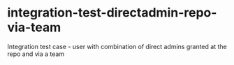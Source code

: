 # integration-test-directadmin-repo-via-team
Integration test case - user with combination of direct admins granted at the repo and via a team
